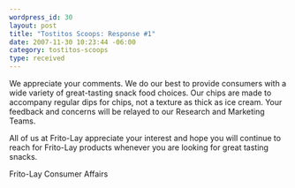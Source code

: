 ```yaml
--- 
wordpress_id: 30
layout: post
title: "Tostitos Scoops: Response #1"
date: 2007-11-30 10:23:44 -06:00
category: tostitos-scoops
type: received
---
```

We appreciate your comments.  We do our best to provide consumers with a wide
variety of great-tasting snack food choices.  Our chips are made to accompany
regular dips for chips, not a texture as thick as ice cream.  Your feedback and
concerns will be relayed to our Research and Marketing Teams.

All of us at Frito-Lay appreciate your interest and hope you will continue to
reach for Frito-Lay products whenever you are looking for great tasting snacks.

Frito-Lay Consumer Affairs
